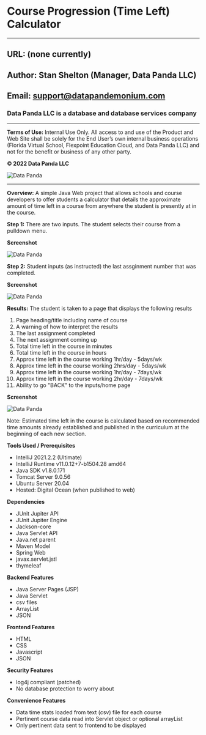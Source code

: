 <!-- Headings -->
# Course Progression (Time Left) Calculator
___
## URL: (none currently)
## Author: Stan Shelton (Manager, Data Panda LLC)
## Email: support@datapandemonium.com
### Data Panda LLC is a database and database services company
___
__Terms of Use:__  Internal Use Only. All access to and use of the Product and Web Site shall be solely for the End User’s own internal business operations (Florida Virtual School, Flexpoint Education Cloud, and Data Panda LLC) and not for the benefit or business of any other party.

__© 2022 Data Panda LLC__

![Data Panda](https://drive.google.com/uc?export=view&id=1I5KWAh7O4AUzTqjkLQkdtfD8JVnBIMyh)
___
__Overview:__ A simple Java Web project that allows schools and course developers to offer students a calculator that details the approximate amount of time left in a course from anywhere the student is presently at in the course.

__Step 1:__ There are two inputs. The student selects their course from a pulldown menu.

__Screenshot__

![Data Panda](https://drive.google.com/uc?export=view&id=1aieOVlZRd9n7QSsItLWeMMblas5FqRm6)

__Step 2:__ Student inputs (as instructed) the last assginment number that was completed.

__Screenshot__

![Data Panda](https://drive.google.com/uc?export=view&id=1hh1Pq2VyfsncbQAmTAYUpV6bGUyP7uXO)

__Results:__ The student is taken to a page that displays the following results
1. Page heading/title including name of course
2. A warning of how to interpret the results
3. The last assignment completed
4. The next assignment coming up
5. Total time left in the course in minutes
6. Total time left in the course in hours
7. Approx time left in the course working 1hr/day - 5days/wk
8. Approx time left in the course working 2hrs/day - 5days/wk
9. Approx time left in the course working 1hr/day - 7days/wk
10. Approx time left in the course working 2hr/day - 7days/wk
11. Ability to go "BACK" to the inputs/home page

__Screenshot__

![Data Panda](https://drive.google.com/uc?export=view&id=1RGMU5s4iYV2jN1B6dXrkxy1ft8xoATG3)

Note: Estimated time left in the course is calculated based on recommended time amounts already established and published in the curriculum at the beginning of each new section.

__Tools Used / Prerequisites__
* IntelliJ 2021.2.2 (Ultimate)
* IntelliJ Runtime v11.0.12+7-b1504.28 amd64
* Java SDK v1.8.0.171
* Tomcat Server 9.0.56
* Ubuntu Server 20.04
* Hosted: Digital Ocean (when published to web)

__Dependencies__
* JUnit Jupiter API
* JUnit Jupiter Engine
* Jackson-core
* Java Servlet API
* Java.net parent
* Maven Model
* Spring Web
* javax.servlet.jstl
* thymeleaf

__Backend Features__
* Java Server Pages (JSP)
* Java Servlet
* csv files
* ArrayList
* JSON

__Frontend Features__
* HTML
* CSS
* Javascript
* JSON

__Security Features__
* log4j compliant (patched)
* No database protection to worry about

__Convenience Features__
* Data time stats loaded from text (csv) file for each course
* Pertinent course data read into Servlet object or optional arrayList
* Only pertinent data sent to frontend to be displayed